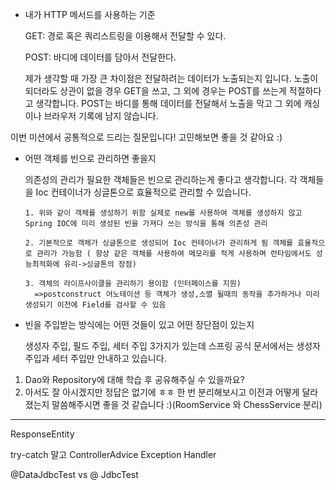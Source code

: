 - 내가 HTTP 메서드를 사용하는 기준

  GET:  경로 혹은 쿼리스트링을 이용해서 전달할 수 있다.

  POST: 바디에 데이터를 담아서 전달한다.

  제가 생각할 때 가장 큰 차이점은 전달하려는 데이터가 노출되는지 입니다. 노출이 되더라도 상관이 없을 경우 GET을 쓰고, 그 외에 경우는 POST를 쓰는게 적절하다고 생각합니다. POST는 바디를 통해 데이터를 전달해서 노출을 막고 그 외에 캐싱이나 브라우저 기록에 남지 않습니다.



이번 미션에서 공통적으로 드리는 질문입니다! 고민해보면 좋을 것 같아요 :)

- 어떤 객체를 빈으로 관리하면 좋을지

  의존성의 관리가 필요한 객체들은 빈으로 관리하는게 좋다고 생각합니다. 각 객체들을 Ioc 컨테이너가 싱글톤으로 효율적으로 관리할 수 있습니다.

  ```
  1. 위와 같이 객체를 생성하기 위함 실제로 new를 사용하여 객체를 생성하지 않고 Spring IOC에 미리 생성된 빈을 가져다 쓰는 방식을 통해 의존성 관리 
  
  2. 기본적으로 객체가 싱글톤으로 생성되어 Ioc 컨테이너가 관리하게 됨 객체를 효율적으로 관리가 가능함 ( 항상 같은 객체를 사용하여 메모리를 적게 사용하며 런타임에서도 성능최적화에 유리->싱글톤의 장점)
  
  3. 객체의 라이프사이클을 관리하기 용이함 (인터페이스를 지원)
    =>postconstruct 어노테이션 등 객체가 생성,소멸 될때의 동작을 추가하거나 미리 생성되기 이전에 Field를 검사할 수 있음
  ```

  

- 빈을 주입받는 방식에는 어떤 것들이 있고 어떤 장단점이 있는지

  생성자 주입, 필드 주입, 세터 주입 3가지가 있는데  스프링 공식 문서에서는 생성자 주입과 세터 주입만 안내하고 있습니다.

  

1. Dao와 Repository에 대해 학습 후 공유해주실 수 있을까요?
2. 아서도 잘 아시겠지만 정답은 없기에 ㅎㅎ 한 번 분리해보시고 이전과 어떻게 달라졌는지 말씀해주시면 좋을 것 같습니다 :)(RoomService 와 ChessService 분리)



---

ResponseEntity

try-catch 말고 ControllerAdvice Exception Handler

@DataJdbcTest vs @ JdbcTest

